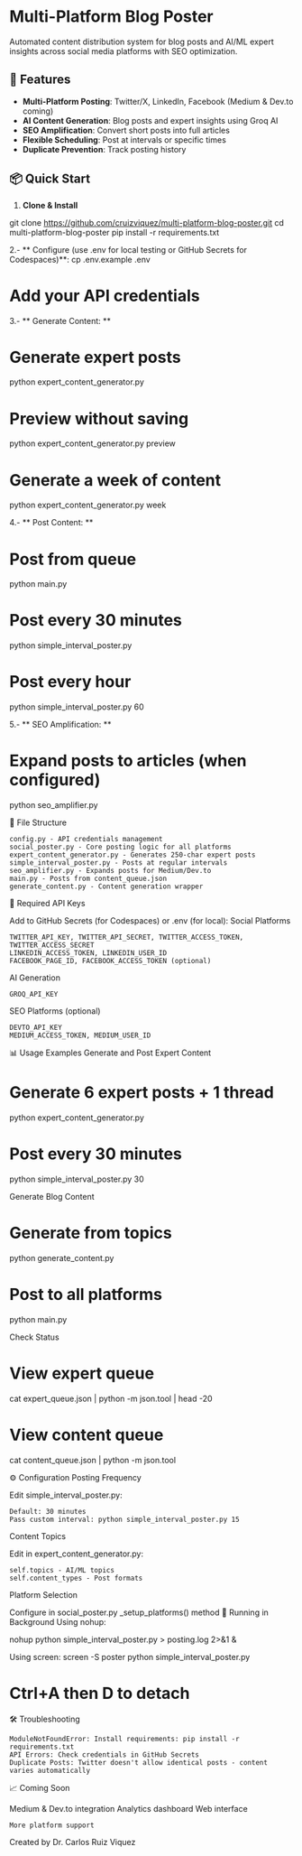 # Multi-Platform Blog Poster

Automated content distribution system for blog posts and AI/ML expert insights across social media platforms with SEO optimization.

## 🚀 Features

- **Multi-Platform Posting**: Twitter/X, LinkedIn, Facebook (Medium & Dev.to coming)
- **AI Content Generation**: Blog posts and expert insights using Groq AI
- **SEO Amplification**: Convert short posts into full articles
- **Flexible Scheduling**: Post at intervals or specific times
- **Duplicate Prevention**: Track posting history

## 📦 Quick Start

1. **Clone & Install**

git clone https://github.com/cruizviquez/multi-platform-blog-poster.git
cd multi-platform-blog-poster
pip install -r requirements.txt

2.- ** Configure (use .env for local testing or GitHub Secrets for Codespaces)**:
cp .env.example .env


# Add your API credentials

3.-  ** Generate Content: **

# Generate expert posts
python expert_content_generator.py

# Preview without saving
python expert_content_generator.py preview

# Generate a week of content
python expert_content_generator.py week

4.-  **  Post Content: **

# Post from queue
python main.py

# Post every 30 minutes
python simple_interval_poster.py

# Post every hour
python simple_interval_poster.py 60

5.-   ** SEO Amplification: **


# Expand posts to articles (when configured)
python seo_amplifier.py

📁 File Structure

    config.py - API credentials management
    social_poster.py - Core posting logic for all platforms
    expert_content_generator.py - Generates 250-char expert posts
    simple_interval_poster.py - Posts at regular intervals
    seo_amplifier.py - Expands posts for Medium/Dev.to
    main.py - Posts from content_queue.json
    generate_content.py - Content generation wrapper

🔑 Required API Keys

Add to GitHub Secrets (for Codespaces) or .env (for local):
Social Platforms

    TWITTER_API_KEY, TWITTER_API_SECRET, TWITTER_ACCESS_TOKEN, TWITTER_ACCESS_SECRET
    LINKEDIN_ACCESS_TOKEN, LINKEDIN_USER_ID
    FACEBOOK_PAGE_ID, FACEBOOK_ACCESS_TOKEN (optional)

AI Generation

    GROQ_API_KEY

SEO Platforms (optional)

    DEVTO_API_KEY
    MEDIUM_ACCESS_TOKEN, MEDIUM_USER_ID

📊 Usage Examples
Generate and Post Expert Content


# Generate 6 expert posts + 1 thread
python expert_content_generator.py

# Post every 30 minutes
python simple_interval_poster.py 30

Generate Blog Content

# Generate from topics
python generate_content.py

# Post to all platforms
python main.py

Check Status

# View expert queue
cat expert_queue.json | python -m json.tool | head -20

# View content queue
cat content_queue.json | python -m json.tool

⚙️ Configuration
Posting Frequency

Edit simple_interval_poster.py:

    Default: 30 minutes
    Pass custom interval: python simple_interval_poster.py 15

Content Topics

Edit in expert_content_generator.py:

    self.topics - AI/ML topics
    self.content_types - Post formats

Platform Selection

Configure in social_poster.py _setup_platforms() method
🚀 Running in Background
Using nohup:

nohup python simple_interval_poster.py > posting.log 2>&1 &

Using screen:
screen -S poster
python simple_interval_poster.py

# Ctrl+A then D to detach

🛠️ Troubleshooting

    ModuleNotFoundError: Install requirements: pip install -r requirements.txt
    API Errors: Check credentials in GitHub Secrets
    Duplicate Posts: Twitter doesn't allow identical posts - content varies automatically

📈 Coming Soon

Medium & Dev.to integration
Analytics dashboard
Web interface

    More platform support

Created by Dr. Carlos Ruiz Viquez 